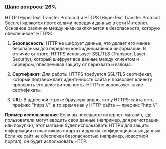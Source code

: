 ### Шанс вопроса: 26%

HTTP (HyperText Transfer Protocol) и HTTPS (HyperText Transfer Protocol Secure) являются протоколами передачи данных в сети Интернет. Основное различие между ними заключается в безопасности, которую обеспечивает HTTPS:

1. **Безопасность**: HTTP не шифрует данные, что делает его менее безопасным для передачи конфиденциальной информации. В отличие от этого, HTTPS использует SSL/TLS (Transport Layer Security), который шифрует все данные между клиентом и сервером, обеспечивая защиту от перехвата и взлома.

2. **Сертификат**: Для работы HTTPS требуется SSL/TLS сертификат, который подтверждает идентичность сайта и позволяет клиенту проверить его действительность. HTTP не использует такие сертификаты.

3. **URL**: В адресной строке браузера видно, что у HTTPS-сайта есть префикс "https://", в то время как у HTTP-сайта — префикс "http://".

**Пример использования**:
Если вы посещаете интернет-магазин, где пользователи могут вводить свои данные (например, для регистрации или покупки), этот магазин будет использовать HTTPS для защиты информации о пластиковых картах и других конфиденциальных данных. Если же сайт не обеспечен безопасностью (например, новостной портал), он будет использовать HTTP.